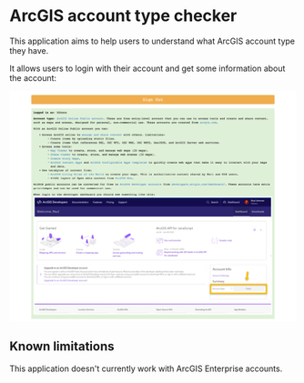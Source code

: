 # ArcGIS account type checker

This application aims to help users to understand what ArcGIS account type they have.

It allows users to login with their account and get some information about the account:

![Live demo screenshot](./imgs/live-demo-screenshot.png)

## Known limitations
 
This application doesn't currently work with ArcGIS Enterprise accounts.